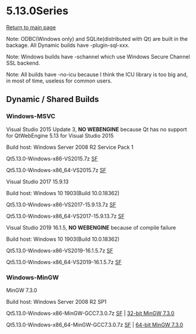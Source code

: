 # 5.13.0Series

[Return to main page](index.md)

Note: ODBC(Windows only) and SQLite(distributed with Qt) are built in the backage. All Dynamic builds have -plugin-sql-xxx.

Note: Windows builds have -schannel which use Windows Secure Channel SSL backend.

Note: All builds have -no-icu because I think the ICU library is too big and, in most of time, useless for common users.

## Dynamic / Shared Builds

### Windows-MSVC

Visual Studio 2015 Update 3, __NO WEBENGINE__ because Qt has no support for QtWebEngine 5.13 for Visual Studio 2015

Build host: Windows Server 2008 R2 Service Pack 1

Qt5.13.0-Windows-x86-VS2015.7z [SF](https://sourceforge.net/projects/fsu0413-qtbuilds/files/Qt5.13/Windows-x86/Qt5.13.0-Windows-x86-VS2015-20190706.7z/download)

Qt5.13.0-Windows-x86_64-VS2015.7z [SF](https://sourceforge.net/projects/fsu0413-qtbuilds/files/Qt5.13/Windows-x86_64/Qt5.13.0-Windows-x86_64-VS2015-20190706.7z/download)

Visual Studio 2017 15.9.13

Build host: Windows 10 1903(Build 10.0.18362)

Qt5.13.0-Windows-x86-VS2017-15.9.13.7z [SF](https://sourceforge.net/projects/fsu0413-qtbuilds/files/Qt5.13/Windows-x86/Qt5.13.0-Windows-x86-VS2017-15.9.13-20190706.7z/download)

Qt5.13.0-Windows-x86_64-VS2017-15.9.13.7z [SF](https://sourceforge.net/projects/fsu0413-qtbuilds/files/Qt5.13/Windows-x86_64/Qt5.13.0-Windows-x86_64-VS2017-15.9.13-20190706.7z/download)

Visual Studio 2019 16.1.5, __NO WEBENGINE__ because of compile failure

Build host: Windows 10 1903(Build 10.0.18362)

Qt5.13.0-Windows-x86-VS2019-16.1.5.7z [SF](https://sourceforge.net/projects/fsu0413-qtbuilds/files/Qt5.13/Windows-x86/Qt5.13.0-Windows-x86-VS2019-16.1.5-20190706.7z/download)

Qt5.13.0-Windows-x86_64-VS2019-16.1.5.7z [SF](https://sourceforge.net/projects/fsu0413-qtbuilds/files/Qt5.13/Windows-x86_64/Qt5.13.0-Windows-x86_64-VS2019-16.1.5-20190706.7z/download)

### Windows-MinGW

MinGW 7.3.0

Build host: Windows Server 2008 R2 SP1

Qt5.13.0-Windows-x86-MinGW-GCC7.3.0.7z [SF](https://sourceforge.net/projects/fsu0413-qtbuilds/files/Qt5.13/Windows-x86/Qt5.13.0-Windows-x86-MinGW7.3.0-20190706.7z/download) | [32-bit MinGW 7.3.0](https://sourceforge.net/projects/mingw-w64/files/Toolchains%20targetting%20Win32/Personal%20Builds/mingw-builds/7.3.0/threads-posix/dwarf/i686-7.3.0-release-posix-dwarf-rt_v5-rev0.7z)

Qt5.13.0-Windows-x86_64-MinGW-GCC7.3.0.7z [SF](https://sourceforge.net/projects/fsu0413-qtbuilds/files/Qt5.13/Windows-x86_64/Qt5.13.0-Windows-x86_64-MinGW7.3.0-20190706.7z/download) | [64-bit MinGW 7.3.0](https://sourceforge.net/projects/mingw-w64/files/Toolchains%20targetting%20Win64/Personal%20Builds/mingw-builds/7.3.0/threads-posix/seh/x86_64-7.3.0-release-posix-seh-rt_v5-rev0.7z)
